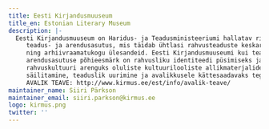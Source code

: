 ```yaml
---
title: Eesti Kirjandusmuuseum
title_en: Estonian Literary Museum
description: |-
  Eesti Kirjandusmuuseum on Haridus- ja Teadusministeeriumi hallatav riigi
     teadus- ja arendusasutus, mis täidab ühtlasi rahvusteaduste keskarhiivi
     ning arhiivraamatukogu ülesandeid. Eesti Kirjandusmuuseumi kui teadus- ja
     arendusasutuse põhieesmärk on rahvusliku identiteedi püsimiseks ja
     rahvuskultuuri arenguks oluliste kultuurilooliste allikmaterjalide
     säilitamine, teaduslik uurimine ja avalikkusele kättesaadavaks tegemine.
     AVALIK TEAVE: http://www.kirmus.ee/est/info/avalik-teave/
maintainer_name: Siiri Pärkson
maintainer_email: siiri.parkson@kirmus.ee
logo: kirmus.png
twitter: ''
---
```

